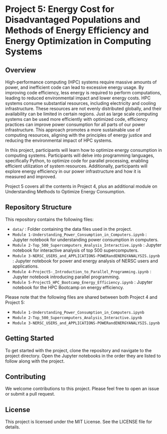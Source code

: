 
# Project 5: Energy Cost for Disadvantaged Populations and Methods of Energy Efficiency and Energy Optimization in Computing Systems

## Overview

High-performance computing (HPC) systems require massive amounts of power, and inefficient code can lead to excessive energy usage. By improving code efficiency, less energy is required to perform computations, leading to reduced environmental impact and lower energy costs. HPC systems consume substantial resources, including electricity and cooling infrastructure. These resources are not evenly distributed globally, and their availability can be limited in certain regions. Just as large scale computing systems can be used more efficiently with optimized code, efficiency practices can improve power consumption for all parts of our power infrastructure. This approach promotes a more sustainable use of computing resources, aligning with the principles of energy justice and reducing the environmental impact of HPC systems. 

In this project, participants will learn how to optimize energy consumption in computing systems. Participants will delve into programming languages, specifically Python, to optimize code for parallel processing, enabling efficient utilization of system resources. Additionally, participants will explore energy efficiency in our power infrastructure and how it is measured and improved. 

Project 5 covers all the contents in Project 4, plus an additional module on Understanding Methods to Optimize Energy Consumption.


## Repository Structure

This repository contains the following files:

- `data/` : Folder containing the data files used in the project.
- `Module 1-Understanding_Power_Consumption_in_Computers.ipynb` : Jupyter notebook for understanding power consumption in computers.
- `Module 2-Top_500_Supercomputers_Analysis_Interactive.ipynb` : Jupyter notebook for interactive analysis of top 500 supercomputers.
- `Module 3-NERSC_USERS_and_APPLICATIONS-POWERandENERGYANALYSIS.ipynb` : Jupyter notebook for power and energy analysis of NERSC users and applications.
- `Module 4-Project5-_Introduction_to_Parallel_Programming.ipynb` : Jupyter notebook introducing parallel programming.
- `Module 5-Project5_HPC_Bootcamp_Energy_Efficiency.ipynb` : Jupyter notebook for the HPC Bootcamp on energy efficiency.

Please note that the following files are shared between both Project 4 and Project 5:

- `Module 1-Understanding_Power_Consumption_in_Computers.ipynb`
- `Module 2-Top_500_Supercomputers_Analysis_Interactive.ipynb`
- `Module 3-NERSC_USERS_and_APPLICATIONS-POWERandENERGYANALYSIS.ipynb`

## Getting Started

To get started with the project, clone the repository and navigate to the project directory. Open the Jupyter notebooks in the order they are listed to follow along with the project.

## Contributing

We welcome contributions to this project. Please feel free to open an issue or submit a pull request.

## License

This project is licensed under the MIT License. See the LICENSE file for details.
